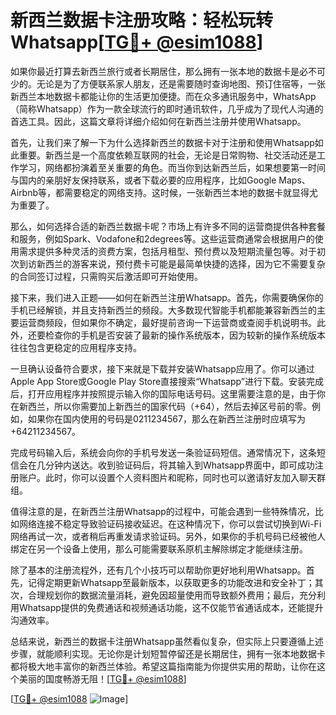 # 新西兰数据卡注册攻略：轻松玩转Whatsapp[[TG💪+ @esim1088](https://t.me/s/esim1088)]

如果你最近打算去新西兰旅行或者长期居住，那么拥有一张本地的数据卡是必不可少的。无论是为了方便联系家人朋友，还是需要随时查询地图、预订住宿等，一张新西兰本地数据卡都能让你的生活更加便捷。而在众多通讯服务中，WhatsApp（简称Whatsapp）作为一款全球流行的即时通讯软件，几乎成为了现代人沟通的首选工具。因此，这篇文章将详细介绍如何在新西兰注册并使用Whatsapp。

首先，让我们来了解一下为什么选择新西兰的数据卡对于注册和使用Whatsapp如此重要。新西兰是一个高度依赖互联网的社会，无论是日常购物、社交活动还是工作学习，网络都扮演着至关重要的角色。而当你到达新西兰后，如果想要第一时间与国内的亲朋好友保持联系，或者下载必要的应用程序，比如Google Maps、Airbnb等，都需要稳定的网络支持。这时候，一张新西兰本地的数据卡就显得尤为重要了。

那么，如何选择合适的新西兰数据卡呢？市场上有许多不同的运营商提供各种套餐和服务，例如Spark、Vodafone和2degrees等。这些运营商通常会根据用户的使用需求提供多种灵活的资费方案，包括月租型、预付费以及短期流量包等。对于初次到访新西兰的游客来说，预付费卡可能是最简单快捷的选择，因为它不需要复杂的合同签订过程，只需购买后激活即可开始使用。

接下来，我们进入正题——如何在新西兰注册Whatsapp。首先，你需要确保你的手机已经解锁，并且支持新西兰的频段。大多数现代智能手机都能兼容新西兰的主要运营商频段，但如果你不确定，最好提前咨询一下运营商或查阅手机说明书。此外，还要检查你的手机是否安装了最新的操作系统版本，因为较新的操作系统版本往往包含更稳定的应用程序支持。

一旦确认设备符合要求，接下来就是下载并安装Whatsapp应用了。你可以通过Apple App Store或Google Play Store直接搜索“Whatsapp”进行下载。安装完成后，打开应用程序并按照提示输入你的国际电话号码。这里需要注意的是，由于你在新西兰，所以你需要加上新西兰的国家代码（+64），然后去掉区号前的零。例如，如果你在国内使用的号码是0211234567，那么在新西兰注册时应填写为+64211234567。

完成号码输入后，系统会向你的手机号发送一条验证码短信。通常情况下，这条短信会在几分钟内送达。收到验证码后，将其输入到Whatsapp界面中，即可成功注册账户。此时，你可以设置个人资料图片和昵称，同时也可以邀请好友加入聊天群组。

值得注意的是，在新西兰注册Whatsapp的过程中，可能会遇到一些特殊情况，比如网络连接不稳定导致验证码接收延迟。在这种情况下，你可以尝试切换到Wi-Fi网络再试一次，或者稍后再重发请求验证码。另外，如果你的手机号码已经被他人绑定在另一个设备上使用，那么可能需要联系原机主解除绑定才能继续注册。

除了基本的注册流程外，还有几个小技巧可以帮助你更好地利用Whatsapp。首先，记得定期更新Whatsapp至最新版本，以获取更多的功能改进和安全补丁；其次，合理规划你的数据流量消耗，避免因超量使用而导致额外费用；最后，充分利用Whatsapp提供的免费通话和视频通话功能，这不仅能节省通话成本，还能提升沟通效率。

总结来说，新西兰的数据卡注册Whatsapp虽然看似复杂，但实际上只要遵循上述步骤，就能顺利实现。无论你是计划短暂停留还是长期居住，拥有一张本地数据卡都将极大地丰富你的新西兰体验。希望这篇指南能为你提供实用的帮助，让你在这个美丽的国度畅游无阻！[[TG💪+ @esim1088](https://t.me/s/esim1088)]

[[TG💪+ @esim1088](https://t.me/s/esim1088) ![Image](https://i.postimg.cc/4NQfJmqS/Snipaste-2025-05-13-00-14-12.png)]
